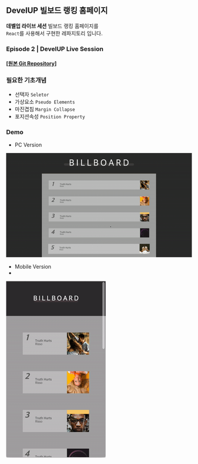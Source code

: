 ## DevelUP 빌보드 랭킹 홈페이지

**데벨업 라이브 세션** 빌보드 랭킹 홈페이지를<br>
`React`를 사용해서 구현한 레파지토리 입니다.<br>

### Episode 2 | DevelUP Live Session

#### [[원본 Git Repository]](https://github.com/develup-official/css-ep2-billie-board)

### 필요한 기초개념
- 선택자 `Seletor`
- 가상요소 `Pseudo Elements`
- 마진겹침 `Margin Collapse`
- 포지션속성 `Position Property`

### Demo

- PC Version

![DEMO](Demo/DevelUPBillBoardPC.gif)<br>


- Mobile Version
- 
![DEMO](Demo/DevelUPBillBoardMobile.gif)